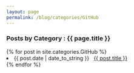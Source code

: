 ```yaml
---
layout: page
permalink: /blog/categories/GitHub
---
```


<h3> Posts by Category : {{ page.title }} </h3>

<div class="card">
{% for post in site.categories.GitHub %}
 <li class="category-posts"><span>{{ post.date | date_to_string }}</span> &nbsp; <a href="{{ post.url }}">{{ post.title }}</a></li>
{% endfor %}
</div>
